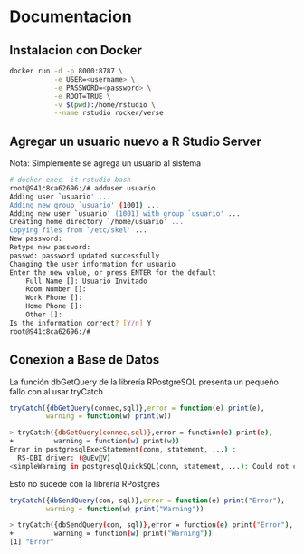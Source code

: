 # Documentacion

## Instalacion con Docker
```Bash
docker run -d -p 8000:8787 \
           -e USER=<username> \
           -e PASSWORD=<password> \
           -e ROOT=TRUE \
           -v $(pwd):/home/rstudio \
           --name rstudio rocker/verse
```
## Agregar un usuario nuevo a R Studio Server
Nota: Simplemente se agrega un usuario al sistema

```Bash
# docker exec -it rstudio bash
root@941c8ca62696:/# adduser usuario
Adding user `usuario' ...
Adding new group `usuario' (1001) ...
Adding new user `usuario' (1001) with group `usuario' ...
Creating home directory `/home/usuario' ...
Copying files from `/etc/skel' ...
New password: 
Retype new password: 
passwd: password updated successfully
Changing the user information for usuario
Enter the new value, or press ENTER for the default
	Full Name []: Usuario Invitado
	Room Number []: 
	Work Phone []: 
	Home Phone []: 
	Other []: 
Is the information correct? [Y/n] Y
root@941c8ca62696:/#
```

## Conexion a Base de Datos

La función dbGetQuery de la librería RPostgreSQL presenta un pequeño fallo con al usar tryCatch

```R
tryCatch({dbGetQuery(connec,sql)},error = function(e) print(e),
         warning = function(w) print(w))
```
```Bash
> tryCatch({dbGetQuery(connec,sql)},error = function(e) print(e),
+          warning = function(w) print(w))
Error in postgresqlExecStatement(conn, statement, ...) : 
  RS-DBI driver: (@uEvV)
<simpleWarning in postgresqlQuickSQL(conn, statement, ...): Could not create execute:
```

Esto no sucede con la librería RPostgres
```R
tryCatch({dbSendQuery(con, sql)},error = function(e) print("Error"),
         warning = function(w) print("Warning"))
```
```Bash
> tryCatch({dbSendQuery(con, sql)},error = function(e) print("Error"),
+          warning = function(w) print("Warning"))
[1] "Error"
```
